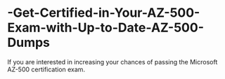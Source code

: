 # -Get-Certified-in-Your-AZ-500-Exam-with-Up-to-Date-AZ-500-Dumps
If you are interested in increasing your chances of passing the Microsoft AZ-500 certification exam.
